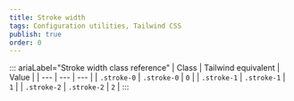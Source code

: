 ```yaml
---
title: Stroke width 
tags: Configuration utilities, Tailwind CSS
publish: true
order: 0
---
```




::: ariaLabel="Stroke width class reference"
| Class | Tailwind equivalent | Value |
| --- | --- | --- |
| `.stroke-0` | `.stroke-0` | `0` |
| `.stroke-1` | `.stroke-1` | `1` |
| `.stroke-2` | `.stroke-2` | `2` |
:::

